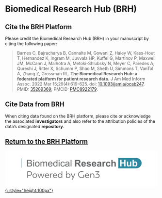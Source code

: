 # Biomedical Research Hub (BRH)

## Cite the BRH Platform

Please credit the Biomedical Research Hub (BRH) in your manuscript by citing the following paper:

> Barnes C, Bajracharya B, Cannalte M, Gowani Z, Haley W, Kass-Hout T, Hernandez K, Ingram M, Juvvala HP, Kuffel G, Martinov P, Maxwell JM, McCann J, Malhotra A, Metoki-Shlubsky N, Meyer C, Paredes A, Qureshi J, Ritter X, Schumm P, Shao M, Sheth U, Simmons T, VanTol A, Zhang Z, Grossman RL. **The Biomedical Research Hub: a federated platform for patient research data.** J Am Med Inform Assoc. 2022 Mar 15;29(4):619-625. doi: [10.1093/jamia/ocab247][doi link]. PMID: [35289369][pmid link]; PMCID: [PMC8922179][pmcid link].

## Cite Data from BRH

When citing data found on the BRH platform, please cite or acknowledge the associated **investigators** and also refer to the attribution policies of the data’s designated **repository**.

## [Return to the BRH Platform][BRH Platform]

[![BRH Logo][img BRH logo]{: style="height:100px"}][BRH Platform]

<!-- Links and Images -->
[BRH Platform]: https://brh.data-commons.org/
[Gen3.org]: https://gen3.org/
[img BRH logo]: ./img/brh-logo.png
[img Gen3 logo]: ./img/gen3blue.png
[doi link]: https://doi.org/10.1093/jamia/ocab247
[pmid link]: https://pubmed.ncbi.nlm.nih.gov/35289369/
[pmcid link]: https://www.ncbi.nlm.nih.gov/pmc/articles/PMC8922179/
